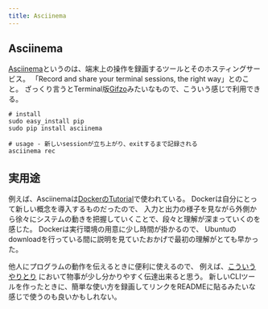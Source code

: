 ```yaml
---
title: Asciinema
---
```


## Asciinema
[Asciinema](http://asciinema.org/)というのは、端末上の操作を録画するツールとそのホスティングサービス。
「Record and share your terminal sessions, the right way」とのこと。
ざっくり言うとTerminal版[Gifzo](http://gifzo.net/)みたいなもので、こういう感じで利用できる。

```
# install
sudo easy_install pip
sudo pip install asciinema

# usage - 新しいsessionが立ち上がり、exitするまで記録される
asciinema rec
```

<script type="text/javascript" src="http://asciinema.org/a/6669.js" id="asciicast-6669" data-size="small" async></script>

## 実用途
例えば、Asciinemaは[DockerのTutorial](http://docs.docker.io/en/latest/examples/hello_world/)で使われている。
Dockerは自分にとって新しい概念を導入するものだったので、
入力と出力の様子を見ながら外側から徐々にシステムの動きを把握していくことで、段々と理解が深まっていくのを感じた。
Dockerは実行環境の用意に少し時間が掛かるので、
Ubuntuのdownloadを行っている間に説明を見ていたおかげで最初の理解がとても早かった。

他人にプログラムの動作を伝えるときに便利に使えるので、
例えば、[こういうやりとり](https://twitter.com/r7kamura/status/409584072998932480)
において物事が少し分かりやすく伝達出来ると思う。
新しいCLIツールを作ったときに、簡単な使い方を録画してリンクをREADMEに貼るみたいな感じで使うのも良いかもしれない。
